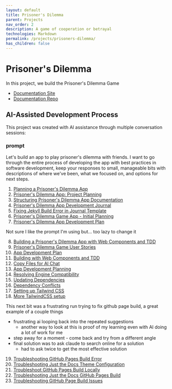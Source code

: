 ```yaml
---
layout: default
title: Prisoner's Dilemma 
parent: Projects
nav_order: 2
description: A game of cooperation or betrayal
technologies: Markdown
permalink: /projects/prisoners-dilemma/
has_children: false
---
```


# Prisoner's Dilemma

In this project, we build the Prisoner's Dilemma Game
- [Documentation Site](https://randallard.github.io/prisoners-dilemma-docs/)
- [Documentation Repo](https://github.com/randallard/prisoners-dilemma-docs)

## AI-Assisted Development Process

This project was created with AI assistance through multiple conversation sessions:

### prompt

Let's build an app to play prisoner's dilemma with friends.  I want to go through the entire process of developing the app with best practices in software development, keep your responses to small, manageable bits with descriptions of where we've been, what we focused on, and options for next steps.

1. [Planning a Prisoner's Dilemma App](https://claude.ai/share/60c9bcf2-5fbf-4248-8ad0-4a2921de4196)
2. [Prisoner's Dilemma App: Project Planning](https://claude.ai/share/8bbfc39a-2608-4317-8a17-91f88cc5594d)
3. [Structuring Prisoner's Dilemma App Documentation](https://claude.ai/share/d5b63ea0-ae74-401d-ac2b-33bf537c445a)
4. [Prisoner's Dilemma App Development Journal](https://claude.ai/share/c116d168-ca79-4375-8404-d395af2861f2)
5. [Fixing Jekyll Build Error in Journal Template](https://claude.ai/share/55b93fab-d9c8-4b60-8e6b-6e9609bb5043)
6. [Prisoner's Dilemma Game App - Initial Planning](https://claude.ai/share/47991b9d-e4ae-49b8-8f31-0d593a2a2e1f)
7. [Prisoner's Dilemma App Development Plan](https://claude.ai/share/0bae695b-f900-413b-8df7-aa65ea291533)

Not sure I like the prompt I'm using but... too lazy to change it

8. [Building a Prisoner's Dilemma App with Web Components and TDD](https://claude.ai/share/15028e65-d6ce-46d6-b63f-9b4cba669dc4)
9. [Prisoner's Dilemma Game User Stories](https://claude.ai/share/4985a68f-33ee-46c4-bd55-0594ebe40e3f)
10. [App Development Plan]()
11. [Building with Web Components and TDD]()
12. [Copy Files for AI Chat]()
13. [App Development Planning]()
14. [Resolving Engine Compatibility]()
15. [Updating Dependencies]()
16. [Dependency Conflicts]()
17. [Setting up Tailwind CSS]()
18. [More TailwindCSS setup]()

This next bit was a frustrating run trying to fix github page build, a great example of a couple things
- frustrating ai looping back into the repeated suggestions
    - another way to look at this is proof of my learning even with AI doing a lot of work for me
- step away for a moment - come back and try from a different angle
- final solution was to ask claude to search online for a solution
    - had to ask twice to get the most effective solution

19. [Troubleshooting GitHub Pages Build Error](https://claude.ai/share/51bb0bb6-2714-4326-ad55-6a263dcc8ed9)
20. [Troubleshooting Just the Docs Theme Configuration](https://claude.ai/share/aed16687-38fd-43e0-8d66-ad7e76faada1)
21. [Troubleshoot GitHub Pages Build Locally](https://claude.ai/share/d24d1403-965a-40d9-a387-ebac1282eadc)
22. [Troubleshooting Just the Docs GitHub Pages Build](https://claude.ai/share/24ef7dc1-e203-4c26-85e4-0398063bb148)
23. [Troubleshooting GitHub Page Build Issues](https://claude.ai/share/672fc2cd-da71-4275-b841-f79cbeec1e48)

    